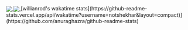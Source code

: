 <a href="https://github.com/anuraghazra/github-readme-stats">
  <img align="center" src="https://github-readme-stats.vercel.app/api?username=notshekhar&count_private=true&show_icons=true&include_all_commits=true&hide_border=true&hide_title=true" />
</a>
<a href="https://github.com/anuraghazra/github-readme-stats">
  <img align="center" src="https://github-readme-stats.vercel.app/api/top-langs/?username=notshekhar&layout=compact" />
</a>
[willianrod's wakatime stats](https://github-readme-stats.vercel.app/api/wakatime?username=notshekhar&layout=compact)](https://github.com/anuraghazra/github-readme-stats)
